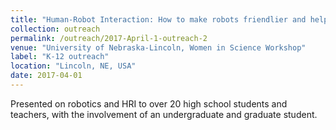 ```yaml
---
title: "Human-Robot Interaction: How to make robots friendlier and helpful"
collection: outreach
permalink: /outreach/2017-April-1-outreach-2
venue: "University of Nebraska-Lincoln, Women in Science Workshop"
label: "K-12 outreach"
location: "Lincoln, NE, USA"
date: 2017-04-01
---
```


Presented on robotics and HRI to over 20 high school students and teachers, with the involvement of an undergraduate and graduate student.

